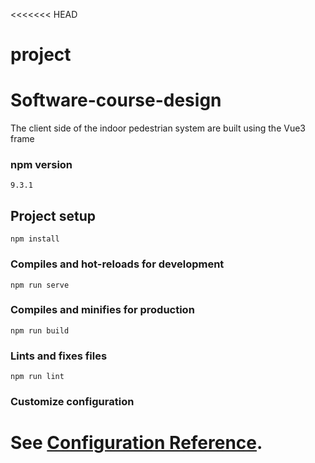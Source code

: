 <<<<<<< HEAD
# project
# Software-course-design
The client side of the indoor pedestrian system are built
using the Vue3 frame  

### npm version

`9.3.1`

## Project setup
```
npm install
```

### Compiles and hot-reloads for development
```
npm run serve
```

### Compiles and minifies for production
```
npm run build
```

### Lints and fixes files
```
npm run lint
```

### Customize configuration
See [Configuration Reference](https://cli.vuejs.org/config/).
=======
